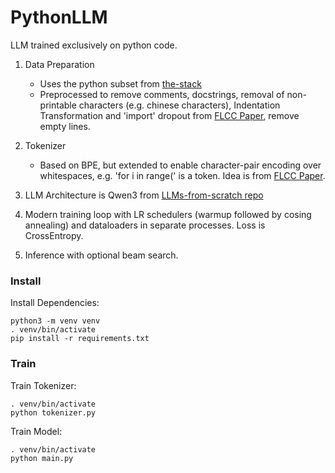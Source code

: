 # PythonLLM

LLM trained exclusively on python code.

1. Data Preparation

   - Uses the python subset from [the-stack](https://huggingface.co/datasets/bigcode/the-stack)
   - Preprocessed to remove comments, docstrings, removal of non-printable characters (e.g. chinese characters), Indentation Transformation and 'import' dropout from [FLCC Paper](https://arxiv.org/html/2405.08704v3), remove empty lines.

2. Tokenizer

   - Based on BPE, but extended to enable character-pair encoding over whitespaces, e.g. 'for i in range(' is a token. Idea is from [FLCC Paper](http://arxiv.org/html/2405.08704v3).

3. LLM Architecture is Qwen3 from [LLMs-from-scratch repo](https://github.com/rasbt/LLMs-from-scratch/tree/main/ch05/11_qwen3)

4. Modern training loop with LR schedulers (warmup followed by cosing annealing) and dataloaders in separate processes. Loss is CrossEntropy.

5. Inference with optional beam search.

### Install

Install Dependencies:

```
python3 -m venv venv
. venv/bin/activate
pip install -r requirements.txt
```

### Train

Train Tokenizer:

```
. venv/bin/activate
python tokenizer.py
```

Train Model:

```
. venv/bin/activate
python main.py
```
